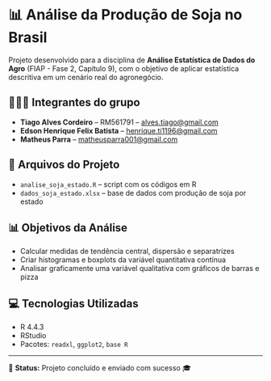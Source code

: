 # 📊 Análise da Produção de Soja no Brasil

Projeto desenvolvido para a disciplina de **Análise Estatística de Dados do Agro** (FIAP - Fase 2, Capítulo 9), com o objetivo de aplicar estatística descritiva em um cenário real do agronegócio.

## 👨‍👩‍👦 Integrantes do grupo

- **Tiago Alves Cordeiro** – RM561791 – alves.tiago@gmail.com  
- **Edson Henrique Felix Batista** – henrique.ti1196@gmail.com  
- **Matheus Parra** – matheusparra001@gmail.com  

## 📁 Arquivos do Projeto

- `analise_soja_estado.R` – script com os códigos em R
- `dados_soja_estado.xlsx` – base de dados com produção de soja por estado

## 📊 Objetivos da Análise

- Calcular medidas de tendência central, dispersão e separatrizes
- Criar histogramas e boxplots da variável quantitativa contínua
- Analisar graficamente uma variável qualitativa com gráficos de barras e pizza

## 💻 Tecnologias Utilizadas

- R 4.4.3  
- RStudio  
- Pacotes: `readxl`, `ggplot2`, `base R`

---

📌 **Status:** Projeto concluído e enviado com sucesso 🎓
